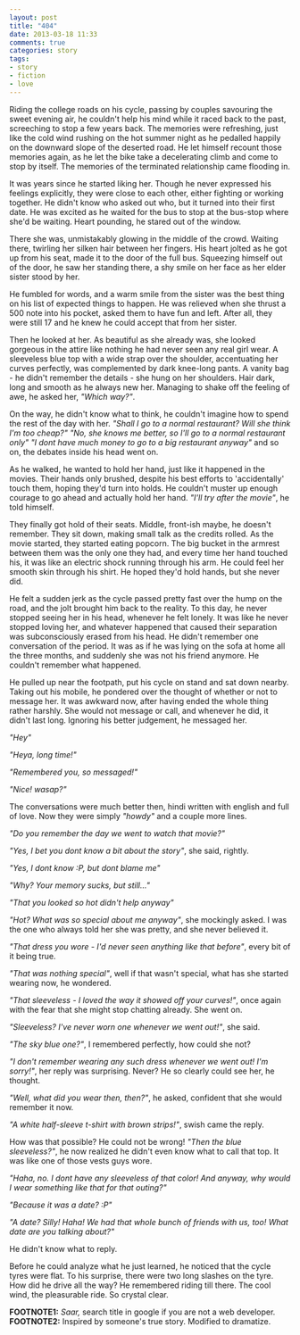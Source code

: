```yaml
---
layout: post
title: "404"
date: 2013-03-18 11:33
comments: true
categories: story
tags:
- story
- fiction
- love 
---
```


Riding the college roads on his cycle, passing by couples savouring the sweet
evening air, he couldn't help his mind while it raced back to the past,
screeching to stop a few years back. The memories were refreshing, just like the
cold wind rushing on the hot summer night as he pedalled happily on the downward
slope of the deserted road. He let himself recount those memories again, as
he let the bike take a decelerating climb and come to stop by itself. The
memories of the terminated relationship came flooding in. 

<!--more-->

It was years since he started liking her. Though he never expressed his feelings
explicitly, they were close to each other, either fighting or working together.
He didn't know who asked out who, but it turned into their first date. He was
excited as he waited for the bus to stop at the bus-stop where she'd be waiting.
Heart pounding, he stared out of the window.  

There she was, unmistakably glowing in the middle of the crowd. Waiting there,
twirling her silken hair between her fingers. His heart jolted as he got up from
his seat, made it to the door of the full bus. Squeezing himself out of the
door, he saw her standing there, a shy smile on her face as her elder sister
stood by her. 

He fumbled for words, and a warm smile from the sister was the best thing on his
list of expected things to happen. He was relieved when she thrust a 500 note
into his pocket, asked them to have fun and left. After all, they were still 17
and he knew he could accept that from her sister. 

Then he looked at her. As beautiful as she already was, she looked gorgeous in
the attire like nothing he had never seen any real girl wear. A sleeveless blue
top with a wide strap over the shoulder, accentuating her curves perfectly, was
complemented by dark knee-long pants. A vanity bag - he didn't remember the
details - she hung on her shoulders. Hair dark, long and smooth as he always new
her. Managing to shake off the feeling of awe, he asked her, *"Which way?"*. 

On the way, he didn't know what to think, he couldn't imagine how to spend the
rest of the day with her. *"Shall I go to a normal restaurant? Will she think
I'm too cheap?" "No, she knows me better, so I'll go to a normal restaurant
only" "I dont have much money to go to a big restaurant anyway"* and so on, the
debates inside his head went on. 

As he walked, he wanted to hold her hand, just like it happened in the movies.
Their hands only brushed, despite his best efforts to 'accidentally' touch them,
hoping they'd turn into holds. He couldn't muster up enough courage to go ahead
and actually hold her hand. *"I'll try after the movie"*, he told himself.

They finally got hold of their seats. Middle, front-ish maybe, he doesn't
remember. They sit down, making small talk as the credits rolled. As the movie
started, they started eating popcorn. The big bucket in the armrest between them
was the only one they had, and every time her hand touched his, it was like an
electric shock running through his arm. He could feel her smooth skin through
his shirt. He hoped they'd hold hands, but she never did. 

He felt a sudden jerk as the cycle passed pretty fast over the hump on the road,
and the jolt brought him back to the reality. To this day, he never stopped
seeing her in his head, whenever he felt lonely. It was like he never stopped
loving her, and whatever happened that caused their separation was
subconsciously erased from his head. He didn't remember one conversation of the
period. It was as if he was lying on the sofa at home all the three months, and
suddenly she was not his friend anymore. He couldn't remember what happened.

He pulled up near the footpath, put his cycle on stand and sat down nearby.
Taking out his mobile, he pondered over the thought of whether or not to message
her. It was awkward now, after having ended the whole thing rather harshly. She
would not message or call, and whenever he did, it didn't last long. 
Ignoring his better judgement, he messaged her.

*"Hey"*

*"Heya, long time!"*

*"Remembered you, so messaged!"*

*"Nice! wasap?"*

The conversations were much better then, hindi written with english and full of
love. Now they were simply *"howdy"* and a couple more lines.

*"Do you remember the day we went to watch that movie?"*

*"Yes, I bet you dont know a bit about the story"*, she said, rightly.

*"Yes, I dont know :P, but dont blame me"*

*"Why? Your memory sucks, but still..."*

*"That you looked so hot didn't help anyway"*

*"Hot? What was so special about me anyway"*, she mockingly asked. I was the one
who always told her she was pretty, and she never believed it.

*"That dress you wore - I'd never seen anything like that before"*, every bit of
it being true.

*"That was nothing special"*, well if that wasn't special, what has she started
wearing now, he wondered.

*"That sleeveless - I loved the way it showed off your curves!"*, once again
with the fear that she might stop chatting already. She went on.

*"Sleeveless? I've never worn one whenever we went out!"*, she said.

*"The sky blue one?"*, I remembered perfectly, how could she not?

*"I don't remember wearing any such dress whenever we went out! I'm sorry!"*,
her reply was surprising. Never? He so clearly could see her, he thought.

*"Well, what did you wear then, then?"*, he asked, confident that she would
remember it now.

*"A white half-sleeve t-shirt with brown strips!"*, swish came the reply.

How was that possible? He could not be wrong! *"Then the blue sleeveless?"*, he
now realized he didn't even know what to call that top. It was like one of those
vests guys wore.

*"Haha, no. I dont have any sleeveless of that color! And anyway, why would I
wear something like that for that outing?"*

*"Because it was a date? :P"*

*"A date? Silly! Haha! We had that whole bunch of friends with us, too! What
date are you talking about?"*

He didn't know what to reply. 

Before he could analyze what he just learned, he noticed that the cycle tyres
were flat. To his surprise, there were two long slashes on the tyre. How did he
drive all the way? He remembered riding till there. The cool wind, the
pleasurable ride. So crystal clear.

**FOOTNOTE1:** *Saar,* search title in google if you are not a web developer.   
**FOOTNOTE2:** Inspired by someone's true story. Modified to dramatize. 
